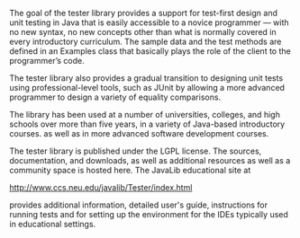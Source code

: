 The goal of the tester library provides a support for test-first design and unit testing in Java that is easily accessible to a novice programmer — with no new syntax, no new concepts other than what is normally covered in every introductory curriculum. The sample data and the test methods are defined in an Examples class that basically plays the role of the client to the programmer’s code.

The tester library also provides a gradual transition to designing unit tests using professional-level tools, such as JUnit by allowing a more advanced programmer to design a variety of equality comparisons.

The library has been used at a number of universities, colleges, and high schools over more than five years, in a variety of Java-based introductory courses. as well as in more advanced software development courses. 

The tester library is published under the LGPL license. The sources, documentation, and downloads, as well as additional resources as well as a community space is hosted here. The JavaLib educational site at 

http://www.ccs.neu.edu/javalib/Tester/index.html 

provides additional information, detailed user's guide, instructions for running tests and for setting up the environment for the IDEs typically used in educational settings.